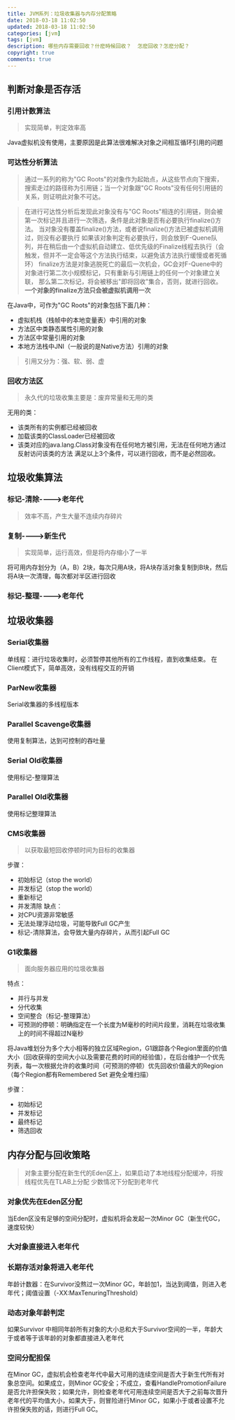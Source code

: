 ```yaml
---
title: JVM系列：垃圾收集器与内存分配策略
date: 2018-03-18 11:02:50
updated: 2018-03-18 11:02:50
categories: [jvm]
tags: [jvm]
description: 哪些内存需要回收？什麽時候回收？  怎麽回收？怎麽分配？
copyright: true
comments: true
---
```

<!--more-->
## 判断对象是否存活
### 引用计数算法
> 实现简单，判定效率高

Java虚拟机没有使用，主要原因是此算法很难解决对象之间相互循环引用的问题
### 可达性分析算法
> 通过一系列的称为"GC Roots"的对象作为起始点，从这些节点向下搜索，搜索走过的路径称为引用链；当一个对象跟"GC Roots"没有任何引用链的关系，则证明此对象不可达。

> 在进行可达性分析后发现此对象没有与"GC Roots"相连的引用链，则会被第一次标记并且进行一次筛选，条件是此对象是否有必要执行finalize()方法。
> 当对象没有覆盖finalize()方法，或者说finalize()方法已被虚拟机调用过，则没有必要执行
> 如果该对象判定有必要执行，则会放到F-Quene队列，并在稍后由一个虚拟机自动建立、低优先级的Finalize线程去执行（会触发，但并不一定会等这个方法执行结束，以避免该方法执行缓慢或者死循环）
> finalize方法是对象逃脱死亡的最后一次机会，GC会对F-Quene中的对象进行第二次小规模标记，只有重新与引用链上的任何一个对象建立关联， 那么第二次标记，将会被移出"即将回收"集合，否则，就进行回收。
> **一个对象的finalize方法只会被虚拟机调用一次**

在Java中，可作为"GC Roots"的对象包括下面几种：
* 虚拟机栈（栈帧中的本地变量表）中引用的对象
* 方法区中类静态属性引用的对象
* 方法区中常量引用的对象
* 本地方法栈中JNI（一般说的是Native方法）引用的对象
> 引用又分为：强、软、弱、虚

### 回收方法区
> 永久代的垃圾收集主要是：废弃常量和无用的类

无用的类：
* 该类所有的实例都已经被回收
* 加载该类的ClassLoader已经被回收
* 该类对应的java.lang.Class对象没有在任何地方被引用，无法在任何地方通过反射访问该类的方法
满足以上3个条件，可以进行回收，而不是必然回收。

## 垃圾收集算法

### 标记-清除---->老年代
> 效率不高，产生大量不连续内存碎片


### 复制---->新生代
> 实现简单，运行高效，但是将内存缩小了一半

将可用内存划分为（A，B）2块，每次只用A块，将A块存活对象复制到B块，然后将A块一次清理，每次都对半区进行回收

### 标记-整理---->老年代

## 垃圾收集器

### Serial收集器
单线程：进行垃圾收集时，必须暂停其他所有的工作线程，直到收集结束。
在Client模式下，简单高效，没有线程交互的开销
### ParNew收集器
Serial收集器的多线程版本
### Parallel Scavenge收集器
使用复制算法，达到可控制的吞吐量
### Serial Old收集器
使用标记-整理算法
### Parallel Old收集器
使用标记整理算法
### CMS收集器
> 以获取最短回收停顿时间为目标的收集器

步骤：
* 初始标记（stop the world）
* 并发标记（stop the world）
* 重新标记
* 并发清除
缺点：
* 对CPU资源非常敏感
* 无法处理浮动垃圾，可能导致Full GC产生
* 标记-清除算法，会导致大量内存碎片，从而引起Full GC

### G1收集器
> 面向服务器应用的垃圾收集器

特点：
* 并行与并发
* 分代收集
* 空间整合（标记-整理算法）
* 可预测的停顿：明确指定在一个长度为M毫秒的时间片段里，消耗在垃圾收集上的时间不得超过N毫秒

将Java堆划分为多个大小相等的独立区域Region，G1跟踪各个Region里面的价值大小（回收获得的空间大小以及需要花费的时间的经验值），在后台维护一个优先列表，每一次根据允许的收集时间（可预测的停顿）优先回收价值最大的Region（每个Region都有Remembered Set 避免全堆扫描）

步骤：
* 初始标记
* 并发标记
* 最终标记
* 筛选回收

## 内存分配与回收策略
> 对象主要分配在新生代的Eden区上，如果启动了本地线程分配缓冲，将按线程优先在TLAB上分配
> 少数情况下分配到老年代

### 对象优先在Eden区分配
当Eden区没有足够的空间分配时，虚拟机将会发起一次Minor GC（新生代GC，速度较快）

### 大对象直接进入老年代

### 长期存活对象将进入老年代
年龄计数器：在Survivor没熬过一次Minor GC，年龄加1，当达到阈值，则进入老年代；阈值设置（-XX:MaxTenuringThreshold）

### 动态对象年龄判定
如果Survivor 中相同年龄所有对象的大小总和大于Survivor空间的一半，年龄大于或者等于该年龄的对象都直接进入老年代

### 空间分配担保
在Minor GC，虚拟机会检查老年代中最大可用的连续空间是否大于新生代所有对象总空间。如果成立，则Minor GC安全；不成立，查看HandlePromotionFailure是否允许担保失败；如果允许，则检查老年代可用连续空间是否大于之前每次晋升老年代的平均值大小，如果大于，则冒险进行Minor GC，如果小于或者设置不允许担保失败的话，则进行Full GC。
